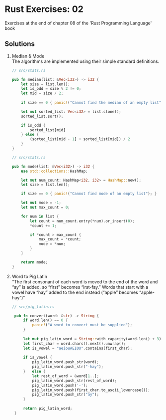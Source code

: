 # Rust Exercises: 02
Exercises at the end of chapter 08 of the 'Rust Programming Language' book

## Solutions
1. Median & Mode  
The algorithms are implemented using their simple standard definitions.

    ```rust
    // src/stats.rs
    
    pub fn median(list: &Vec<i32>) -> i32 {
        let size = list.len();
        let is_odd = size % 2 != 0;
        let mid = size / 2;
        
        if size == 0 { panic!("Cannot find the median of an empty list"); }
    
        let mut sorted_list: Vec<i32> = list.clone();
        sorted_list.sort();
    
        if is_odd {
            sorted_list[mid]
        } else {
            (sorted_list[mid - 1] + sorted_list[mid]) / 2
        }
    }
    ```
    
    ```rust
    // src/stats.rs
    
    pub fn mode(list: &Vec<i32>) -> i32 {
        use std::collections::HashMap;
    
        let mut num_count: HashMap<i32, i32> = HashMap::new();
        let size = list.len();
    
        if size == 0 { panic!("Cannot find mode of an empty list"); }
    
        let mut mode = -1;
        let mut max_count = 0;
    
        for num in list {
            let count = num_count.entry(*num).or_insert(0);
            *count += 1;
    
            if *count > max_count {
                max_count = *count;
                mode = *num;
            }
        }
    
        return mode;
    }
    ```

2. Word to Pig Latin  
   "The first consonant of each word is moved to the end of the word and “ay” is added, so “first” becomes “irst-fay.” Words that start with a         vowel have “hay” added to the end instead (“apple” becomes “apple-hay”)"

   ```rust
   // src/pig_latin.rs
   
    pub fn convert(word: &str) -> String {
        if word.len() == 0 {
            panic!("A word to convert must be supplied");
        }
    
        let mut pig_latin_word = String::with_capacity(word.len() + 3);
        let first_char = word.chars().next().unwrap();
        let is_vowel = "aeiouAEIOU".contains(first_char);
    
        if is_vowel {
            pig_latin_word.push_str(word);
            pig_latin_word.push_str("-hay");
        }   else {
            let rest_of_word = &word[1..];
            pig_latin_word.push_str(rest_of_word);
            pig_latin_word.push('-');
            pig_latin_word.push(first_char.to_ascii_lowercase());
            pig_latin_word.push_str("ay");
        }
    
        return pig_latin_word;
    }
   ```
